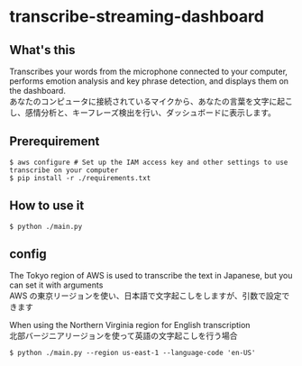 # transcribe-streaming-dashboard

## What's this

Transcribes your words from the microphone connected to your computer, performs emotion analysis and key phrase detection, and displays them on the dashboard.  
あなたのコンピュータに接続されているマイクから、あなたの言葉を文字に起こし、感情分析と、キーフレーズ検出を行い、ダッシュボードに表示します。


## Prerequirement

```shell
$ aws configure # Set up the IAM access key and other settings to use transcribe on your computer
$ pip install -r ./requirements.txt
```


## How to use it
```shell
$ python ./main.py
```


## config

The Tokyo region of AWS is used to transcribe the text in Japanese, but you can set it with arguments  
AWS の東京リージョンを使い、日本語で文字起こしをしますが、引数で設定できます

When using the Northern Virginia region for English transcription  
北部バージニアリージョンを使って英語の文字起こしを行う場合

```shell
$ python ./main.py --region us-east-1 --language-code 'en-US'
```